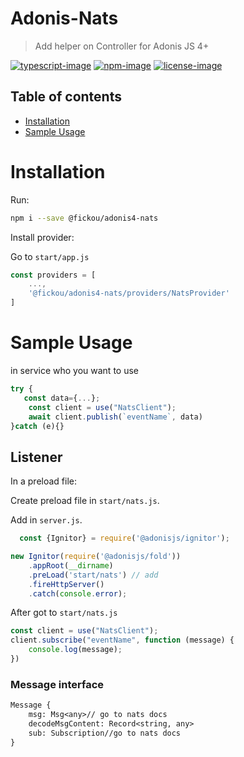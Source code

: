 # Adonis-Nats
> Add helper on Controller for Adonis JS 4+

[![typescript-image]][typescript-url] 
[![npm-image]][npm-url] 
[![license-image]][license-url]

<!-- START doctoc generated TOC please keep comment here to allow auto update -->
<!-- DON'T EDIT THIS SECTION, INSTEAD RE-RUN doctoc TO UPDATE -->
## Table of contents

- [Installation](#installation)
- [Sample Usage](#sample-usage)
  

<!-- END doctoc generated TOC please keep comment here to allow auto update -->

# Installation
Run:
```bash
npm i --save @fickou/adonis4-nats
```

Install provider:

Go to `start/app.js`
```js
const providers = [
    ...,
    '@fickou/adonis4-nats/providers/NatsProvider'
]
```

# Sample Usage
in service who you want to use
```js
try {
   const data={...};
    const client = use("NatsClient");
    await client.publish(`eventName`, data)
}catch (e){}
```

## Listener 

In a preload file:

Create preload file in `start/nats.js`.

Add in `server.js`.

```js
  const {Ignitor} = require('@adonisjs/ignitor');

new Ignitor(require('@adonisjs/fold'))
    .appRoot(__dirname)
    .preLoad('start/nats') // add
    .fireHttpServer()
    .catch(console.error);
```

After got to `start/nats.js`

```js
const client = use("NatsClient");
client.subscribe("eventName", function (message) {
    console.log(message);
})
```

### Message interface

````txt
Message {
    msg: Msg<any>// go to nats docs
    decodeMsgContent: Record<string, any>
    sub: Subscription//go to nats docs
}
````



[typescript-image]: https://img.shields.io/badge/Typescript-294E80.svg?style=for-the-badge&logo=typescript
[typescript-url]:  "typescript"

[npm-image]: https://img.shields.io/npm/v/%40fickou%2Fadonis4-nats.svg?style=for-the-badge&logo=npm
[npm-url]: https://www.npmjs.com/package/%40fickou%2Fadonis4-nats "npm"

[license-image]: https://img.shields.io/npm/l/%40fickou%2Fadonis4-nats?color=blueviolet&style=for-the-badge
[license-url]: LICENSE.md "license"

